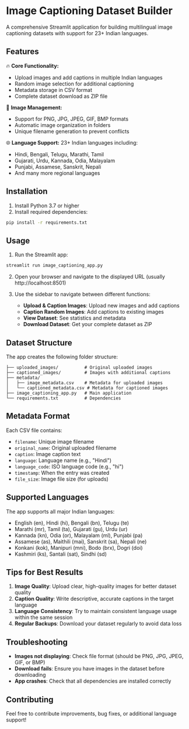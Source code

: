 # Image Captioning Dataset Builder

A comprehensive Streamlit application for building multilingual image captioning datasets with support for 23+ Indian languages.

## Features

🔥 **Core Functionality:**
- Upload images and add captions in multiple Indian languages
- Random image selection for additional captioning
- Metadata storage in CSV format
- Complete dataset download as ZIP file

📸 **Image Management:**
- Support for PNG, JPG, JPEG, GIF, BMP formats
- Automatic image organization in folders
- Unique filename generation to prevent conflicts

🌐 **Language Support:**
23+ Indian languages including:
- Hindi, Bengali, Telugu, Marathi, Tamil
- Gujarati, Urdu, Kannada, Odia, Malayalam
- Punjabi, Assamese, Sanskrit, Nepali
- And many more regional languages

## Installation

1. Install Python 3.7 or higher
2. Install required dependencies:
```bash
pip install -r requirements.txt
```

## Usage

1. Run the Streamlit app:
```bash
streamlit run image_captioning_app.py
```

2. Open your browser and navigate to the displayed URL (usually http://localhost:8501)

3. Use the sidebar to navigate between different functions:
   - **Upload & Caption Images**: Upload new images and add captions
   - **Caption Random Images**: Add captions to existing images
   - **View Dataset**: See statistics and metadata
   - **Download Dataset**: Get your complete dataset as ZIP

## Dataset Structure

The app creates the following folder structure:
```
├── uploaded_images/          # Original uploaded images
├── captioned_images/         # Images with additional captions
├── metadata/
│   ├── image_metadata.csv    # Metadata for uploaded images
│   └── captioned_metadata.csv # Metadata for captioned images
├── image_captioning_app.py   # Main application
└── requirements.txt          # Dependencies
```

## Metadata Format

Each CSV file contains:
- `filename`: Unique image filename
- `original_name`: Original uploaded filename  
- `caption`: Image caption text
- `language`: Language name (e.g., "Hindi")
- `language_code`: ISO language code (e.g., "hi")
- `timestamp`: When the entry was created
- `file_size`: Image file size (for uploads)

## Supported Languages

The app supports all major Indian languages:
- English (en), Hindi (hi), Bengali (bn), Telugu (te)
- Marathi (mr), Tamil (ta), Gujarati (gu), Urdu (ur)
- Kannada (kn), Odia (or), Malayalam (ml), Punjabi (pa)
- Assamese (as), Maithili (mai), Sanskrit (sa), Nepali (ne)
- Konkani (kok), Manipuri (mni), Bodo (brx), Dogri (doi)
- Kashmiri (ks), Santali (sat), Sindhi (sd)

## Tips for Best Results

1. **Image Quality**: Upload clear, high-quality images for better dataset quality
2. **Caption Quality**: Write descriptive, accurate captions in the target language
3. **Language Consistency**: Try to maintain consistent language usage within the same session
4. **Regular Backups**: Download your dataset regularly to avoid data loss

## Troubleshooting

- **Images not displaying**: Check file format (should be PNG, JPG, JPEG, GIF, or BMP)
- **Download fails**: Ensure you have images in the dataset before downloading
- **App crashes**: Check that all dependencies are installed correctly

## Contributing

Feel free to contribute improvements, bug fixes, or additional language support!

